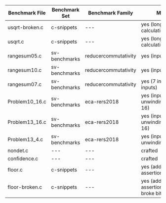 Benchmark File		| Benchmark Set			| Benchmark Family			| Modified
---|---| ---|--- 
usqrt-broken.c		| c-snippets			| ---						| yes (long to int, calculation of result)
usqrt.c				| c-snippets			| ---						| yes (long to int, calculation of result)
rangesum05.c		| sv-benchmarks			| reducercommutativity		| yes (input variables)
rangesum10.c		| sv-benchmarks			| reducercommutativity		| yes (input variables)
rangesum07.c		| sv-benchmarks			| reducercommutativity		| yes (7 instead of 5/10 inputs)
Problem10_16.c		| sv-benchmarks			| eca-rers2018				| yes (input variables, unwinding to depth 16)
Problem13_16.c		| sv-benchmarks			| eca-rers2018				| yes (input variables, unwinding to depth 16)
Problem13_4.c		| sv-benchmarks			| eca-rers2018				| yes (input variables, unwinding to depth 4)
nondet.c 			| --- 					| --- 						| crafted
confidence.c 		| --- 					| ---						| crafted
floor.c				| c-snippets			| ---						| yes (added assertion/assumption)
floor-broken.c		| c-snippets			| ---						| yes (added assertion/assumption, broke bit ops)